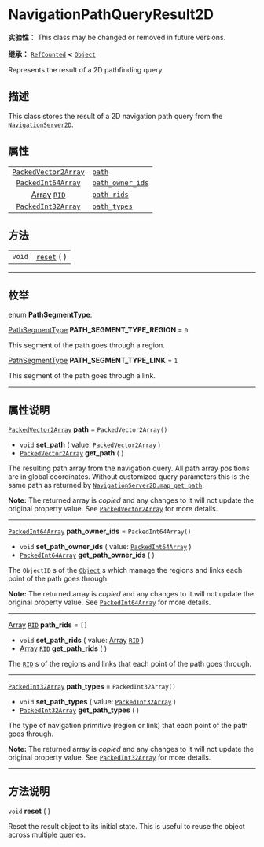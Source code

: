 <!-- ⚠ 请勿编辑本文件 ⚠ -->
<!-- 本文档使用脚本从 WeDot 引擎源码仓库生成。 -->
<!-- 生成脚本：https://github.com/WeDot-Engine/WeDot/tree/4.3/doc/tools/make_md.py； -->
<!-- 原文件：https://github.com/WeDot-Engine/WeDot/tree/4.3/doc/classes/NavigationPathQueryResult2D.xml。 -->

<div id="_class_navigationpathqueryresult2d"></div>

# NavigationPathQueryResult2D

**实验性：** This class may be changed or removed in future versions.

**继承：** [`RefCounted`](class_refcounted.md) **<** [`Object`](class_object.md)

Represents the result of a 2D pathfinding query.

## 描述

This class stores the result of a 2D navigation path query from the [`NavigationServer2D`](class_navigationserver2d.md).

## 属性

|||
|:-:|:--|
| [`PackedVector2Array`](class_packedvector2array.md) | [`path`](#class_navigationpathqueryresult2d_property_path)                     | ``PackedVector2Array()`` |
| [`PackedInt64Array`](class_packedint64array.md)     | [`path_owner_ids`](#class_navigationpathqueryresult2d_property_path_owner_ids) | ``PackedInt64Array()``   |
| [Array](class_array.md) [`RID`](class_rid.md)       | [`path_rids`](#class_navigationpathqueryresult2d_property_path_rids)           | ``[]``                   |
| [`PackedInt32Array`](class_packedint32array.md)     | [`path_types`](#class_navigationpathqueryresult2d_property_path_types)         | ``PackedInt32Array()``   |

## 方法

|||
|:-:|:--|
| `void` | [`reset`](#class_navigationpathqueryresult2d_method_reset) ( ) |

<!-- rst-class:: classref-section-separator -->

---

## 枚举

<div id="_class_enum_navigationpathqueryresult2d_pathsegmenttype"></div>

enum **PathSegmentType**: <div id="enum_navigationpathqueryresult2d_pathsegmenttype"></div>

<div id="_class_navigationpathqueryresult2d_constant_path_segment_type_region"></div>

[PathSegmentType](#enum_navigationpathqueryresult2d_pathsegmenttype) **PATH_SEGMENT_TYPE_REGION** = ``0``

This segment of the path goes through a region.

<div id="_class_navigationpathqueryresult2d_constant_path_segment_type_link"></div>

[PathSegmentType](#enum_navigationpathqueryresult2d_pathsegmenttype) **PATH_SEGMENT_TYPE_LINK** = ``1``

This segment of the path goes through a link.

<!-- rst-class:: classref-section-separator -->

---

## 属性说明

<div id="_class_navigationpathqueryresult2d_property_path"></div>

[`PackedVector2Array`](class_packedvector2array.md) **path** = ``PackedVector2Array()`` <div id="class_navigationpathqueryresult2d_property_path"></div>

- `void` **set_path** ( value: [`PackedVector2Array`](class_packedvector2array.md) )
- [`PackedVector2Array`](class_packedvector2array.md) **get_path** ( )

The resulting path array from the navigation query. All path array positions are in global coordinates. Without customized query parameters this is the same path as returned by [`NavigationServer2D.map_get_path`](#class_navigationserver2d_method_map_get_path).

**Note:** The returned array is *copied* and any changes to it will not update the original property value. See [`PackedVector2Array`](class_packedvector2array.md) for more details.

<!-- rst-class:: classref-item-separator -->

---

<div id="_class_navigationpathqueryresult2d_property_path_owner_ids"></div>

[`PackedInt64Array`](class_packedint64array.md) **path_owner_ids** = ``PackedInt64Array()`` <div id="class_navigationpathqueryresult2d_property_path_owner_ids"></div>

- `void` **set_path_owner_ids** ( value: [`PackedInt64Array`](class_packedint64array.md) )
- [`PackedInt64Array`](class_packedint64array.md) **get_path_owner_ids** ( )

The `ObjectID` s of the [`Object`](class_object.md) s which manage the regions and links each point of the path goes through.

**Note:** The returned array is *copied* and any changes to it will not update the original property value. See [`PackedInt64Array`](class_packedint64array.md) for more details.

<!-- rst-class:: classref-item-separator -->

---

<div id="_class_navigationpathqueryresult2d_property_path_rids"></div>

[Array](class_array.md) [`RID`](class_rid.md) **path_rids** = ``[]`` <div id="class_navigationpathqueryresult2d_property_path_rids"></div>

- `void` **set_path_rids** ( value: [Array](class_array.md) [`RID`](class_rid.md) )
- [Array](class_array.md) [`RID`](class_rid.md) **get_path_rids** ( )

The [`RID`](class_rid.md) s of the regions and links that each point of the path goes through.

<!-- rst-class:: classref-item-separator -->

---

<div id="_class_navigationpathqueryresult2d_property_path_types"></div>

[`PackedInt32Array`](class_packedint32array.md) **path_types** = ``PackedInt32Array()`` <div id="class_navigationpathqueryresult2d_property_path_types"></div>

- `void` **set_path_types** ( value: [`PackedInt32Array`](class_packedint32array.md) )
- [`PackedInt32Array`](class_packedint32array.md) **get_path_types** ( )

The type of navigation primitive (region or link) that each point of the path goes through.

**Note:** The returned array is *copied* and any changes to it will not update the original property value. See [`PackedInt32Array`](class_packedint32array.md) for more details.

<!-- rst-class:: classref-section-separator -->

---

## 方法说明

<div id="_class_navigationpathqueryresult2d_method_reset"></div>

`void` **reset** ( )<div id="class_navigationpathqueryresult2d_method_reset"></div>

Reset the result object to its initial state. This is useful to reuse the object across multiple queries.

[^virtual]: 本方法通常需要用户覆盖才能生效。
[^const]: 本方法无副作用，不会修改该实例的任何成员变量。
[^vararg]: 本方法除了能接受在此处描述的参数外，还能够继续接受任意数量的参数。
[^constructor]: 本方法用于构造某个类型。
[^static]: 调用本方法无需实例，可直接使用类名进行调用。
[^operator]: 本方法描述的是使用本类型作为左操作数的有效运算符。
[^bitfield]: 这个值是由下列位标志构成位掩码的整数。
[^void]: 无返回值。
